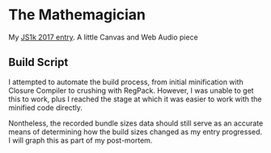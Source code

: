 # The Mathemagician

My [JS1k 2017 entry](http://js1k.com/2017-magic/). A little Canvas and Web Audio piece


## Build Script

I attempted to automate the build process, from initial minification with Closure Compiler to crushing with RegPack. However, I was unable to get this to work, plus I reached the stage at which it was easier to work with the minified code directly.

Nontheless, the recorded bundle sizes data should still serve as an accurate means of determining how the build sizes changed as my entry progressed. I will graph this as part of my post-mortem.